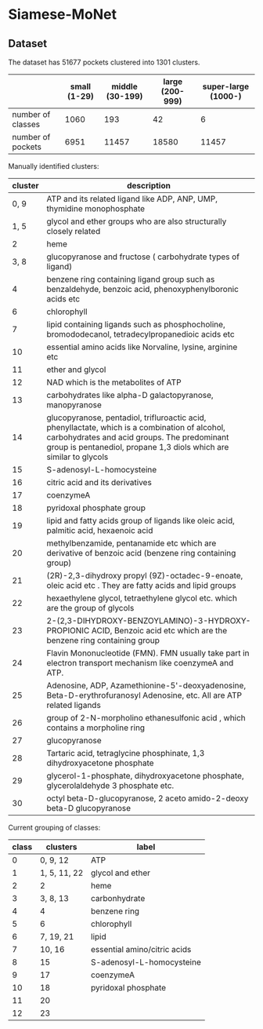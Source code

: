 # Siamese-MoNet

## Dataset
The dataset has 51677 pockets clustered into 1301 clusters.    

|  | small (1-29) | middle (30-199) | large (200-999)| super-large (1000-)|   
| --- | --- | --- | --- | --- |      
| number of classes | 1060 | 193 | 42 | 6 |   
| number of pockets | 6951 | 11457 | 18580 | 11457 |   

Manually identified clusters:   

| cluster | description |   
| --- | --- |
| 0, 9 | ATP and its related ligand like ADP, ANP, UMP, thymidine monophosphate |
| 1, 5 | glycol and ether groups who are also structurally closely related |
| 2 | heme | 
| 3, 8 | glucopyranose and fructose ( carbohydrate types of ligand) |
| 4 | benzene ring containing ligand group such as benzaldehyde, benzoic acid, phenoxyphenylboronic acids etc |
| 6 | chlorophyll |
| 7 | lipid containing ligands such as phosphocholine, bromododecanol, tetradecylpropanedioic acids etc |
| 10 | essential amino acids like Norvaline, lysine, arginine etc | 
| 11 | ether and glycol |
| 12 | NAD which is the metabolites of ATP | 
| 13 | carbohydrates like alpha-D galactopyranose, manopyranose |
| 14 | glucopyranose, pentadiol, trifluroactic acid, phenyllactate, which is a combination of alcohol, carbohydrates and acid groups. The predominant group is pentanediol, propane 1,3 diols which are similar to glycols |
| 15 | S-adenosyl-L-homocysteine |
| 16 | citric acid and its derivatives |
| 17 | coenzymeA |
| 18 | pyridoxal phosphate group |
| 19 | lipid and fatty acids group of ligands like oleic acid, palmitic acid, hexaenoic acid |
| 20 | methylbenzamide, pentanamide etc which are derivative of benzoic acid (benzene ring containing group) |
| 21 | (2R)-2,3-dihydroxy propyl (9Z)-octadec-9-enoate, oleic acid etc . They are fatty acids and lipid groups |
| 22 | hexaethylene glycol, tetraethylene glycol etc. which are the group of glycols |
| 23 | 2-(2,3-DIHYDROXY-BENZOYLAMINO)-3-HYDROXY-PROPIONIC ACID, Benzoic acid etc which are the benzene ring containing group |
| 24 | Flavin Mononucleotide (FMN). FMN usually take part in electron transport mechanism like coenzymeA and ATP. |
| 25 | Adenosine, ADP, Azamethionine-5'-deoxyadenosine, Beta-D-erythrofuranosyl Adenosine, etc. All are ATP related ligands |
| 26 | group of 2-N-morpholino ethanesulfonic acid , which contains a morpholine ring |
| 27 | glucopyranose |
| 28 | Tartaric acid, tetraglycine phosphinate, 1,3 dihydroxyacetone phosphate |
| 29 | glycerol-1-phosphate, dihydroxyacetone phosphate, glycerolaldehyde 3 phosphate etc. |
| 30 | octyl beta-D-glucopyranose, 2 aceto amido-2-deoxy beta-D glucopyranose |

Current grouping of classes:   

| class | clusters | label |
| --- | --- | --- |
| 0 | 0, 9, 12 | ATP |
| 1 | 1, 5, 11, 22 | glycol and ether |
| 2 | 2 | heme |
| 3 | 3, 8, 13 | carbonhydrate |
| 4 | 4 | benzene ring |
| 5 | 6 | chlorophyll |   
| 6 | 7, 19, 21 | lipid |
| 7 | 10, 16 | essential amino/citric acids |   
| 8 | 15 | S-adenosyl-L-homocysteine |
| 9 | 17 | coenzymeA |
| 10 | 18 | pyridoxal phosphate |   
| 11 | 20 |
| 12 | 23 |















